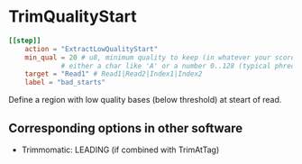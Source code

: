 # TrimQualityStart


```toml
[[step]]
    action = "ExtractLowQualityStart"
    min_qual = 20 # u8, minimum quality to keep (in whatever your score is encoded in)
             # either a char like 'A' or a number 0..128 (typical phred score is 33..75)
    target = "Read1" # Read1|Read2|Index1|Index2
    label = "bad_starts"
```

Define a region with low quality bases (below threshold) at steart of read.

## Corresponding options in other software 

- Trimmomatic: LEADING (if combined with TrimAtTag)
